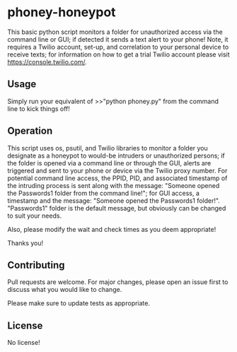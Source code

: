 # phoney-honeypot

This basic python script monitors a folder for unauthorized access via the command line or GUI; if detected it sends a text alert to your phone!  Note, it requires a Twilio account, set-up, and correlation to your personal device to receive texts; for information on how to get a trial Twilio account please visit https://console.twilio.com/.

## Usage

Simply run your equivalent of >>"python phoney.py" from the command line to kick things off!

## Operation

This script uses os, psutil, and Twilio libraries to monitor a folder you designate as a honeypot to would-be intruders or unauthorized persons; if the folder is opened via a command line or through the GUI, alerts are triggered and sent to your phone or device via the Twilio proxy number.  For potential command line access, the PPID, PID, and associated timestamp of the intruding process is sent along with the message: "Someone opened the Passwords1 folder from the command line!"; for GUI access, a timestamp and the message: "Someone opened the Passwords1 folder!".  "Passwords1" folder is the default message, but obviously can be changed to suit your needs.

Also, please modify the wait and check times as you deem appropriate!

Thanks you!

## Contributing

Pull requests are welcome. For major changes, please open an issue first
to discuss what you would like to change.

Please make sure to update tests as appropriate.

## License

No license!
